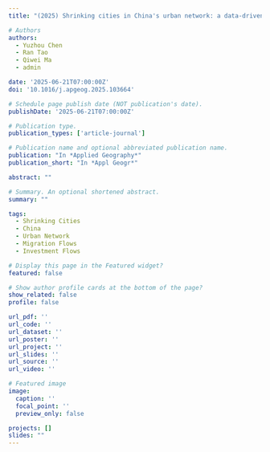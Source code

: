 ```yaml
---
title: "(2025) Shrinking cities in China's urban network: a data-driven exploration of migration and investment flows. Applied Geography, 180, 103664"

# Authors
authors:
  - Yuzhou Chen
  - Ran Tao
  - Qiwei Ma
  - admin

date: '2025-06-21T07:00:00Z'
doi: '10.1016/j.apgeog.2025.103664'

# Schedule page publish date (NOT publication's date).
publishDate: '2025-06-21T07:00:00Z'

# Publication type.
publication_types: ['article-journal']

# Publication name and optional abbreviated publication name.
publication: "In *Applied Geography*"
publication_short: "In *Appl Geogr*"

abstract: ""

# Summary. An optional shortened abstract.
summary: ""

tags:
  - Shrinking Cities
  - China
  - Urban Network
  - Migration Flows
  - Investment Flows

# Display this page in the Featured widget?
featured: false

# Show author profile cards at the bottom of the page?
show_related: false
profile: false

url_pdf: ''
url_code: ''
url_dataset: ''
url_poster: ''
url_project: ''
url_slides: ''
url_source: ''
url_video: ''

# Featured image
image:
  caption: ''
  focal_point: ''
  preview_only: false

projects: []
slides: ""
---
```

